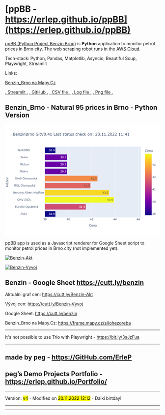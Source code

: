 # [ppBB - https://erlep.github.io/ppBB](https://erlep.github.io/ppBB)

[ppBB (Python Project Benzin Brno)](https://github.com/erlep/ppBB) is **Python** application to monitor petrol prices in Brno city.
The web scraping robot runs in the [AWS Cloud](https://aws.amazon.com).

Tech-stack: Python, Pandas, Matplotlib, Asyncio, Beautiful Soup, Playwright, Streamlit

Links:

[Benzin_Brno na Mapy.Cz](https://frame.mapy.cz/s/lohezoreba)

[. Streamlit .](https://share.streamlit.io/erlep/ppbb/main/bbWeb.py)
[. GitHub .](https://github.com/erlep/ppBB)
[. CSV file .](https://raw.githubusercontent.com/erlep/ppBB/main/bbCeny.csv)
[. Log file .](https://raw.githubusercontent.com/erlep/ppBB/main/bbCeny.Log)
[. Png file .](https://raw.githubusercontent.com/erlep/ppBB/main/bbCeny.png)

## Benzin_Brno - Natural 95 prices in Brno - Python Version

[![Ceny](https://raw.githubusercontent.com/erlep/ppBB/main/bbCeny.png)](https://raw.githubusercontent.com/erlep/ppBB/main/bbCeny.png)

ppBB app is used as a Javascript renderer for Google Sheet script to monitor petrol prices in Brno city (not implemented yet).

[![Benzin-Akt](https://docs.google.com/spreadsheets/d/e/2PACX-1vStPblBtmg4O4ddc6pOF9edeu-IzfsjxmynNpqzs3me9czw5K1aIIBw4HW9Cni9vM7Kse8QQTh0GG8a/pubchart?oid=678203108&format=image)](https://docs.google.com/spreadsheets/d/e/2PACX-1vStPblBtmg4O4ddc6pOF9edeu-IzfsjxmynNpqzs3me9czw5K1aIIBw4HW9Cni9vM7Kse8QQTh0GG8a/pubchart?oid=678203108&format=interactive)

[![Benzin-Vyvoj](https://docs.google.com/spreadsheets/d/e/2PACX-1vStPblBtmg4O4ddc6pOF9edeu-IzfsjxmynNpqzs3me9czw5K1aIIBw4HW9Cni9vM7Kse8QQTh0GG8a/pubchart?oid=451896964&format=image)](https://docs.google.com/spreadsheets/d/e/2PACX-1vStPblBtmg4O4ddc6pOF9edeu-IzfsjxmynNpqzs3me9czw5K1aIIBw4HW9Cni9vM7Kse8QQTh0GG8a/pubchart?oid=451896964&format=interactive)

## Benzin - Google Sheet <https://cutt.ly/benzin>

Aktuální graf cen: <https://cutt.ly/Benzin-Akt>

Vývoj cen: <https://cutt.ly/Benzin-Vyvoj>

Google Sheet: <https://cutt.ly/benzin>

Benzin_Brno na Mapy.Cz: <https://frame.mapy.cz/s/lohezoreba>

---

It's not possible to use Trio with Playwright - https://bit.ly/3sJzFua

---

## made by peg - <https://GitHub.com/ErleP>

## peg’s Demo Projects Portfolio - <https://erlep.github.io/Portfolio/>

---

Version: <mark>v4</mark> - Modified on <mark>20.11.2022 12:12</mark> - Daiki birtday!

---

---
